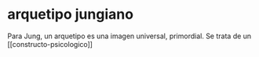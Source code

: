# arquetipo jungiano
Para Jung, un arquetipo es una imagen universal, primordial. Se trata de un [[constructo-psicologico]]